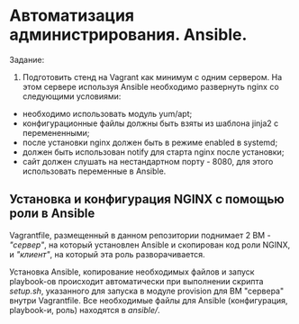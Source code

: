 # Автоматизация администрирования. Ansible.
Задание:
1) Подготовить стенд на Vagrant как минимум с одним сервером. На этом сервере используя Ansible необходимо развернуть nginx со следующими условиями:
- необходимо использовать модуль yum/apt;
- конфигурационные файлы должны быть взяты из шаблона jinja2 с перемененными;
- после установки nginx должен быть в режиме enabled в systemd;
- должен быть использован notify для старта nginx после установки;
- сайт должен слушать на нестандартном порту - 8080, для этого использовать переменные в Ansible.
## Установка и конфигурация NGINX с помощью роли в Ansible
Vagrantfile, размещенный в данном репозитории поднимает 2 ВМ - *"сервер"*, на который установлен Ansible и скопирован код  роли NGINX, и *"клиент"*, на который эта роль разворачивается. 

Установка Ansible, копирование необходимых файлов и запуск playbook-ов происходит автоматически при выполнении скрипта *setup.sh*, указанного для запуска в модуле provision для ВМ "сервера" внутри Vagrantfile. Все необходимые файлы для Ansible (конфигурация, playbook-и, роль) находятся в *ansible/*.
